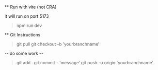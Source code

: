 ** Run with vite (not CRA)

It will run on port 5173
> npm run dev




** Git Instructions


> git pull
> git checkout -b 'yourbranchname'

-- do some work --


> git add .
> git commit - 'message'
> git push -u origin 'yourbranchname'